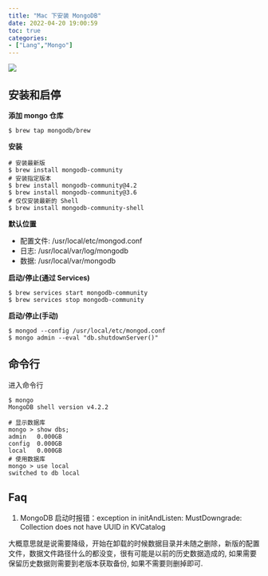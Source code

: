 ```yaml
---
title: "Mac 下安装 MongoDB"
date: 2022-04-20 19:00:59
toc: true
categories:
- ["Lang","Mongo"]
---
```


![](https://file.wulicode.com/note/2021/10-25/14-16-55179.png)




## 安装和启停
**添加 mongo 仓库**
```
$ brew tap mongodb/brew
```
**安装**
```
# 安装最新版
$ brew install mongodb-community
# 安装指定版本
$ brew install mongodb-community@4.2
$ brew install mongodb-community@3.6
# 仅仅安装最新的 Shell
$ brew install mongodb-community-shell
```
**默认位置**

- 配置文件: /usr/local/etc/mongod.conf
- 日志: /usr/local/var/log/mongodb
- 数据: /usr/local/var/mongodb

**启动/停止(通过 Services)**
```
$ brew services start mongodb-community
$ brew services stop mongodb-community
```
**启动/停止(手动)**
```
$ mongod --config /usr/local/etc/mongod.conf
$ mongo admin --eval "db.shutdownServer()"
```

## 命令行
进入命令行
```shell
$ mongo
MongoDB shell version v4.2.2
```
```
# 显示数据库
mongo > show dbs;
admin   0.000GB
config  0.000GB
local   0.000GB
# 使用数据库
mongo > use local
switched to db local
```

## Faq

1. MongoDB 启动时报错：exception in initAndListen: MustDowngrade: Collection does not have UUID in KVCatalog

大概意思就是说需要降级，开始在卸载的时候数据目录并未随之删除，新版的配置文件，数据文件路径什么的都没变，很有可能是以前的历史数据造成的, 如果需要保留历史数据则需要到老版本获取备份, 如果不需要则删掉即可.

